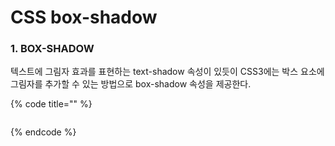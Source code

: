 # CSS box-shadow

### 1. BOX-SHADOW

텍스트에 그림자 효과를 표현하는 text-shadow 속성이 있듯이 CSS3에는 박스 요소에 그림자를 추가할 수 있는 방법으로 box-shadow 속성을 제공한다.

{% code title="" %}
```text

```
{% endcode %}



